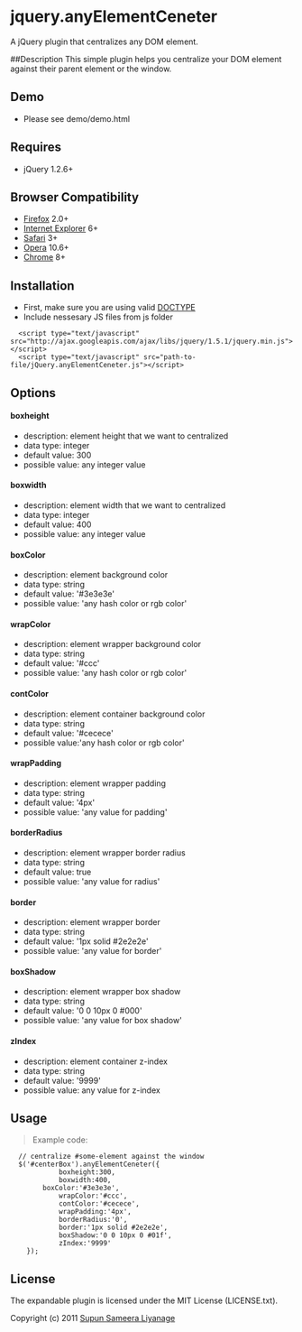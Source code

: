 # jquery.anyElementCeneter
A jQuery plugin that centralizes any DOM element.

##Description
This simple plugin helps you centralize your DOM element against their parent element or the window. 

## Demo
 - Please see demo/demo.html


## Requires
  - jQuery 1.2.6+



## Browser Compatibility
  - [Firefox](http://mzl.la/RNaI) 2.0+
  - [Internet Explorer](http://bit.ly/9fMgIQ) 6+
  - [Safari](http://bit.ly/gMhzVR) 3+
  - [Opera](http://bit.ly/fWJzaC) 10.6+
  - [Chrome](http://bit.ly/ePHvYZ) 8+



## Installation
  - First, make sure you are using valid [DOCTYPE](http://bit.ly/hQK1Rk)
  - Include nessesary JS files from js folder

<!-- -->

      <script type="text/javascript" src="http://ajax.googleapis.com/ajax/libs/jquery/1.5.1/jquery.min.js"></script>
      <script type="text/javascript" src="path-to-file/jQuery.anyElementCeneter.js"></script>



## Options

#### boxheight
  - description: element height that we want to centralized
  - data type: integer
  - default value: 300
  - possible value: any integer value

#### boxwidth
  - description: element width that we want to centralized
  - data type: integer
  - default value: 400
  - possible value: any integer value

#### boxColor
  - description: element background color
  - data type: string
  - default value: '#3e3e3e'
  - possible value: 'any hash color or rgb color'

#### wrapColor
  - description: element wrapper background color
  - data type: string
  - default value: '#ccc'
  - possible value: 'any hash color or rgb color'
  
  
#### contColor
  - description: element container background color
  - data type: string
  - default value: '#cecece'
  - possible value:'any hash color or rgb color'
  
 
#### wrapPadding
  - description: element wrapper padding
  - data type: string
  - default value: '4px'
  - possible value: 'any value for padding'


#### borderRadius
  - description: element wrapper border radius
  - data type: string
  - default value: true
  - possible value: 'any value for radius'

#### border
  - description: element wrapper border
  - data type: string
  - default value: '1px solid #2e2e2e'
  - possible value: 'any value for border'

#### boxShadow
  - description: element wrapper box shadow
  - data type: string
  - default value: '0 0 10px 0 #000'
  - possible value: 'any value for box shadow'

#### zIndex
  - description: element container z-index
  - data type: string
  - default value: '9999'
  - possible value: any value for z-index
  

## Usage
> Example code:

      // centralize #some-element against the window
      $('#centerBox').anyElementCeneter({
	            boxheight:300,
	            boxwidth:400,
		    boxColor:'#3e3e3e',
	            wrapColor:'#ccc',
	            contColor:'#cecece',
	            wrapPadding:'4px',
	            borderRadius:'0',
	            border:'1px solid #2e2e2e',
	            boxShadow:'0 0 10px 0 #01f',
	            zIndex:'9999'
		});


## License

The expandable plugin is licensed under the MIT License (LICENSE.txt).

Copyright (c) 2011 [Supun Sameera Liyanage](supun.sameera@live.com)
